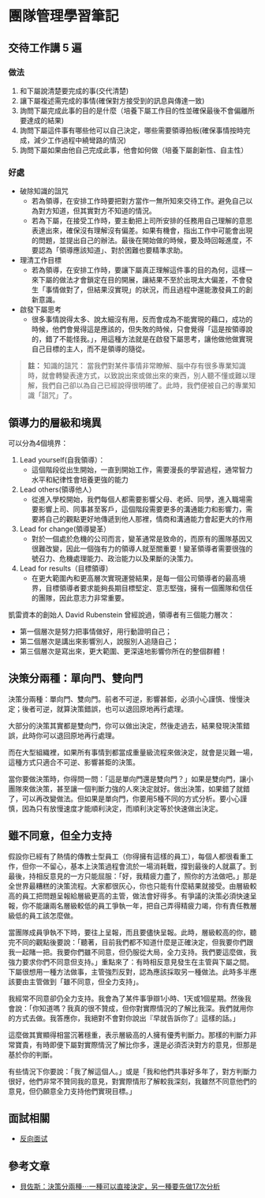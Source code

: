 # 團隊管理學習筆記

## 交待工作講 5 遍

### 做法

1. 和下屬說清楚要完成的事(交代清楚)
2. 讓下屬複述需完成的事情(確保對方接受到的訊息與傳達一致)
3. 詢問下屬完成此事的目的是什麼（培養下屬工作目的性並確保最後不會偏離所要達成的結果)
4. 詢問下屬這件事有哪些他可以自己決定，哪些需要領導拍板(確保事情按時完成，減少工作過程中繞彎路的情況)
5. 詢問下屬如果由他自己完成此事，他會如何做（培養下屬創新性、自主性）

### 好處

* 破除知識的詛咒
    * 若為領導，在安排工作時要把對方當作一無所知來交待工作。避免自己以為對方知道，但其實對方不知道的情況。
    * 若為下屬，在接受工作時，要主動把上司所安排的任務用自己理解的意思表達出來，確保沒有理解沒有偏差。如果有機會，指出工作中可能會出現的問題，並提出自己的辦法。最後在開始做的時候，要及時回報進度，不要認為「領導應該知道」、對於困難也要精準求助。
* 理清工作目標
   * 若為領導，在安排工作時，要讓下屬真正理解這件事的目的為何，這樣一來下屬的做法才會鎖定在目的開展，讓結果不至於出現太大偏差，不會發生「事情做對了，但結果沒實現」的狀況，而且過程中還能激發員工的創新意識。
* 啟發下屬思考
    * 很多事情說得太多、說太細沒有用，反而會成為不能實現的藉口，成功的時候，他們會覺得這是應該的，但失敗的時候，只會覺得「這是按領導說的，錯了不能怪我。」，用這種方法就是在啟發下屬思考，讓他做他做實現自己目標的主人，而不是領導的隨從。


> **註：**  知識的詛咒： 當我們對某件事情非常瞭解、腦中存有很多專業知識時，就會轉變表達方式，以致說出來或做出來的東西，別人聽不懂或難以理解，我們自己卻以為自己已經說得很明確了。此時，我們便被自己的專業知識「詛咒」了。

## 領導力的層級和境異


可以分為4個境界：

1. Lead yourself(自我領導）：
    * 這個階段從出生開始，一直到開始工作，需要漫長的學習過程，通常智力水平和紀律性會培養更強的能力
2. Lead others(領導他人）
    * 從進入學校開始，我們每個人都需要影響父母、老師、同學，進入職場需要影響上司、同事甚至客戶，這個階段需要更多的溝通能力和影響力，需要將自己的觀點更好地傳遞到他人那裡，情商和溝通能力會起更大的作用
3. Lead for change(領導變革）
    * 對於一個處於危機的公司而言，變革通常是致命的，而原有的團隊基因又很難改變，因此一個強有力的領導人就至關重要！變革領導者需要很強的號召力、危機處理能力、政治能力以及果斷的決策力。
4. Lead for results（目標領導）
    * 在更大範圍內和更高層次實現運營結果，是每一個公司領導者的最高境界，目標領導者要求能夠長期目標堅定、意志堅強，擁有一個團隊和信任的團隊，因此意志力非常重要。

凱雷資本的創始人 David Rubenstein 曾經說過，領導者有三個能力層次：

* 第一個層次是努力把事情做好，用行動證明自己；
* 第二個層次是講出來影響別人，說服別人追隨自己；
* 第三個層次是寫出來，更大範圍、更深遠地影響你所在的整個群體！

## 決策分兩種：單向門、雙向門

決策分兩種：單向門、雙向門。前者不可逆，影響甚鉅，必須小心謹慎、慢慢決定；後者可逆，就算決策錯誤，也可以退回原地再行處理。

大部分的決策其實都是雙向門，你可以做出決定，然後走過去，結果發現決策錯誤，此時你可以退回原地再行處理。

而在大型組織裡，如果所有事情到都當成重量級流程來做決定，就會是災難一場，這種方式只適合不可逆、影響甚鉅的決策。

當你要做決策時，你得問一問：「這是單向門還是雙向門？」如果是雙向門，讓小團隊來做決策，甚至讓一個判斷力強的人來決定就好。做出決策，如果錯了就錯了，可以再改變做法。但如果是單向門，你要用5種不同的方式分析。要小心謹慎，因為只有放慢速度才能順利決定，而順利決定等於快速做出決定。

## 雖不同意，但全力支持

假設你已經有了熱情的傳教士型員工（你得擁有這樣的員工），每個人都很看重工作，但你一不留心，基本上決策過程會流於一場消耗戰，撐到最後的人就贏了。到最後，持相反意見的一方只能屈服：「好，我精疲力盡了，照你的方法做吧。」那是全世界最糟糕的決策流程。大家都很灰心，你也只能有什麼結果就接受。由層級較高的員工把問題呈報給層級更高的主管，做法會好得多。有爭議的決策必須快速呈報，你不能讓兩名層級較低的員工爭執一年，把自己弄得精疲力竭，你有責任教層級低的員工該怎麼做。

當團隊成員爭執不下時，要往上呈報，而且要儘快呈報。此時，層級較高的你，聽完不同的觀點後要說：「聽著，目前我們都不知道什麼是正確決定，但我要你們跟我一起賭一把。我要你們雖不同意，但仍服從大局，全力支持。我們要這麼做，我強力要求你們不同意但支持。」重點來了：有時相反意見發生在主管與下屬之間。下屬很想用一種方法做事，主管強烈反對，認為應該採取另一種做法。此時多半應該要由主管做到「雖不同意，但全力支持」。

我經常不同意卻仍全力支持。我會為了某件事爭辯1小時、1天或1個星期。然後我會說：「你知道嗎？我真的很不贊成，但你對實際情況的了解比我深。我們就用你的方式去做。我答應你，我絕對不會對你說出『早就告訴你了』這樣的話。」

這麼做其實顯得相當沉著穩重，表示層級高的人擁有優秀判斷力。那樣的判斷力非常寶貴，有時即便下屬對實際情況了解比你多，還是必須否決對方的意見，但那是基於你的判斷。

有些情況下你要說：「我了解這個人。」或是「我和他們共事好多年了，對方判斷力很好，他們非常不贊同我的意見，對實際情形了解較我深刻，我雖然不同意他們的意見，但仍願意全力支持他們實現目標。」

## 面試相關

* [反向面试](https://github.com/yifeikong/reverse-interview-zh)

## 參考文章

* [貝佐斯：決策分兩種⋯一種可以直接決定，另一種要先做17次分析](https://www.businessweekly.com.tw/management/blog/3006394)
